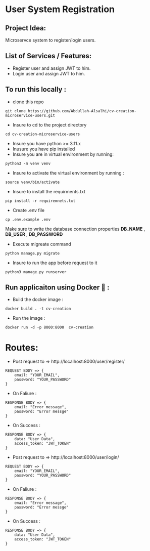 # User System Registration

## Project Idea:

Microservce system to register/login users.

## List of Services / Features:

- Register user and assign JWT to him.
- Login user and assign JWT to him.

## To run this locally :

- clone this repo

```
git clone https://github.com/Abdullah-Alsalhi/cv-creation-microservice-users.git
```

- Insure to cd to the project directory

```
cd cv-creation-microservice-users
```

- Insure you have python >= 3.11.x
- Inusure you have pip installed
- Insure you are in virtual environment by running:

```
python3 -m venv venv
```

- Insure to activate the virtual environment by running :

```
source venv/bin/activate
```

- Insure to install the requirments.txt

```
pip install -r requiremnets.txt
```

- Create .env file

``` shell
cp .env.example .env
```
Make sure to write the database connection properties <b>DB_NAME</b> ,  <b>DB_USER</b> , <b>DB_PASSWORD</b>

- Execute migreate command 
``` shell
python manage.py migrate
```

- Insure to run the app before request to it

```
python3 manage.py runserver
```

## Run applicaiton using Docker 🐬 :

- Build the docker image :

``` shell
docker build . -t cv-creation
```

- Run the image :

``` shell
docker run -d -p 8000:8000  cv-creation
```


# Routes:

- Post request to => http://localhost:8000/user/register/

```
REQUEST BODY => {
    email: "YOUR_EMAIL",
    password: "YOUR_PASSWORD"
}

```

- On Faliure :

```
RESPONSE BODY => {
    email: "Error message",
    password: "Error messge"
}
```

- On Success :

```
RESPONSE BODY => {
    data: "User Data",
    access_token: "JWT_TOKEN"
}
```

- Post request to => http://localhost:8000/user/login/

```
REQUEST BODY => {
    email: "YOUR_EMAIL",
    password: "YOUR_PASSWORD"
}

```

- On Faliure :

```
RESPONSE BODY => {
    email: "Error message",
    password: "Error messge"
}
```

- On Success :

```
RESPONSE BODY => {
    data: "User Data",
    access_token: "JWT_TOKEN"
}
```
